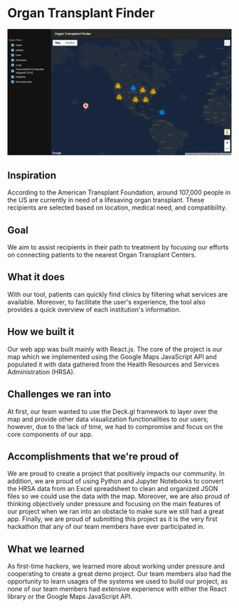 # Organ Transplant Finder

![Screenshot Example](/screenshot.png)

## Inspiration
According to the American Transplant Foundation, around 107,000 people in the US are currently in need of a lifesaving organ transplant. These recipients are selected based on location, medical need, and compatibility.

## Goal
We aim to assist recipients in their path to treatment by focusing our efforts on connecting patients to the nearest Organ Transplant Centers.

## What it does
With our tool, patients can quickly find clinics by filtering what services are available. Moreover, to facilitate the user's experience, the tool also provides a quick overview of each institution's information.

## How we built it
Our web app was built mainly with React.js. The core of the project is our map which we implemented using the Google Maps JavaScript API and populated it with data gathered from the Health Resources and Services Administration (HRSA).

## Challenges we ran into
At first, our team wanted to use the Deck.gl framework to layer over the map and provide other data visualization functionalities to our users; however, due to the lack of time, we had to compromise and focus on the core components of our app.

## Accomplishments that we're proud of
We are proud to create a project that positively impacts our community. In addition, we are proud of using Python and Jupyter Notebooks to convert the HRSA data from an Excel spreadsheet to clean and organized JSON files so we could use the data with the map. Moreover, we are also proud of thinking objectively under pressure and focusing on the main features of our project when we ran into an obstacle to make sure we still had a great app. Finally, we are proud of submitting this project as it is the very first hackathon that any of our team members have ever participated in.

## What we learned
As first-time hackers, we learned more about working under pressure and cooperating to create a great demo project. Our team members also had the opportunity to learn usages of the systems we used to build our project, as none of our team members had extensive experience with either the React library or the Google Maps JavaScript API.
